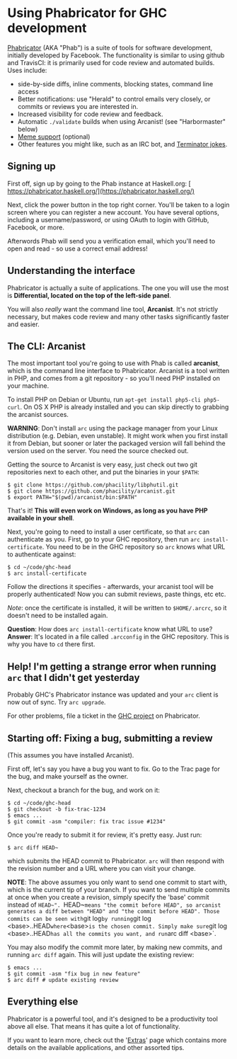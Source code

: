 # Using Phabricator for GHC development

[ Phabricator](http://phabricator.org) (AKA "Phab") is a suite of tools for software development, initially developed by Facebook. The functionality is similar to using github and TravisCI: it is primarily used for code review and automated builds. Uses include:

- side-by-side diffs, inline comments, blocking states, command line access
- Better notifications: use "Herald" to control emails very closely, or commits or reviews you are interested in.
- Increased visibility for code review and feedback.
- Automatic `./validate` builds when using Arcanist! (see "Harbormaster" below)
- [ Meme support](https://phabricator.haskell.org/macro/) (optional)
- Other features you might like, such as an IRC bot, and [ Terminator jokes](https://github.com/phacility/phabricator/blob/8756d82cf6c13d86019efeb9df8bcdaad1b17ec8/src/infrastructure/daemon/bot/handler/PhabricatorBotObjectNameHandler.php#L66).

## Signing up


First off, sign up by going to the Phab instance at Haskell.org: [ https://phabricator.haskell.org/](https://phabricator.haskell.org/)


Next, click the power button in the top right corner. You'll be taken to a login screen where you can register a new account. You have several options, including a username/password, or using OAuth to login with GitHub, Facebook, or more.


Afterwords Phab will send you a verification email, which you'll need to open and read - so use a correct email address!

## Understanding the interface


Phabricator is actually a suite of applications. The one you will use the most is **Differential, located on the top of the left-side panel**. 


You will also *really* want the command line tool, **Arcanist**. It's not strictly necessary, but makes code review and many other tasks significantly faster and easier.

## The CLI: Arcanist


The most important tool you're going to use with Phab is called **arcanist**, which is the command line interface to Phabricator. Arcanist is a tool written in PHP, and comes from a git repository - so you'll need PHP installed on your machine.


To install PHP on Debian or Ubuntu, run `apt-get install php5-cli php5-curl`.
On OS X PHP is already installed and you can skip directly to grabbing the arcanist sources.

**WARNING**: Don't install `arc` using the package manager from your Linux distribution (e.g. Debian, even unstable). It might work when you first install it from Debian, but sooner or later the packaged version will fall behind the version used on the server. You need the source checked out.


Getting the source to Arcanist is very easy, just check out two git repositories next to each other, and put the binaries in your `$PATH`:

```wiki
$ git clone https://github.com/phacility/libphutil.git
$ git clone https://github.com/phacility/arcanist.git
$ export PATH="$(pwd)/arcanist/bin:$PATH"
```


That's it! **This will even work on Windows, as long as you have PHP available in your shell**.


Next, you're going to need to install a user certificate, so that `arc` can authenticate as you. First, go to your GHC repository, then run `arc install-certificate`. You need to be in the GHC repository so `arc` knows what URL to authenticate against:

```wiki
$ cd ~/code/ghc-head
$ arc install-certificate
```


Follow the directions it specifies - afterwards, your arcanist tool will be properly authenticated! Now you can submit reviews, paste things, etc etc.

*Note*: once the certificate is installed, it will be written to `$HOME/.arcrc`, so it doesn't need to be installed again.

**Question**: How does `arc install-certificate` know what URL to use?
**Answer**: It's located in a file called `.arcconfig` in the GHC repository. This is why you have to `cd` there first.

## Help! I'm getting a strange error when running `arc` that I didn't get yesterday


Probably GHC's Phabricator instance was updated and your `arc` client is now out of sync. Try `arc upgrade`.


For other problems, file a ticket in the [ GHC project](https://phabricator.haskell.org/project/view/2/) on Phabricator.

## Starting off: Fixing a bug, submitting a review


(This assumes you have installed Arcanist).


First off, let's say you have a bug you want to fix. Go to the Trac page for the bug, and make yourself as the owner.


Next, checkout a branch for the bug, and work on it:

```wiki
$ cd ~/code/ghc-head
$ git checkout -b fix-trac-1234
$ emacs ...
$ git commit -asm "compiler: fix trac issue #1234"
```


Once you're ready to submit it for review, it's pretty easy. Just run:

```wiki
$ arc diff HEAD~
```


which submits the HEAD commit to Phabricator. `arc` will then respond with the revision number and a URL where you can visit your change.

**NOTE**: The above assumes you only want to send one commit to start with, which is the current tip of your branch. If you want to send multiple commits at once when you create a revision, simply specify the 'base' commit instead of `HEAD~". `HEAD\~` means "the commit before HEAD", so arcanist generates a diff between "HEAD" and "the commit before HEAD". Those commits can be seen with `git log` by running `git log \<base\>..HEAD` where `\<base\>` is the chosen commit. Simply make sure `git log \<base\>..HEAD` has all the commits you want, and run `arc diff \<base\>\`.


You may also modify the commit more later, by making new commits, and running `arc diff` again. This will just update the existing review:

```wiki
$ emacs ...
$ git commit -asm "fix bug in new feature"
$ arc diff # update existing review
```

## Everything else


Phabricator is a powerful tool, and it's designed to be a productivity tool above all else. That means it has quite a lot of functionality.


If you want to learn more, check out the '[Extras](phabricator/extras)' page which contains more details on the available applications, and other assorted tips.
